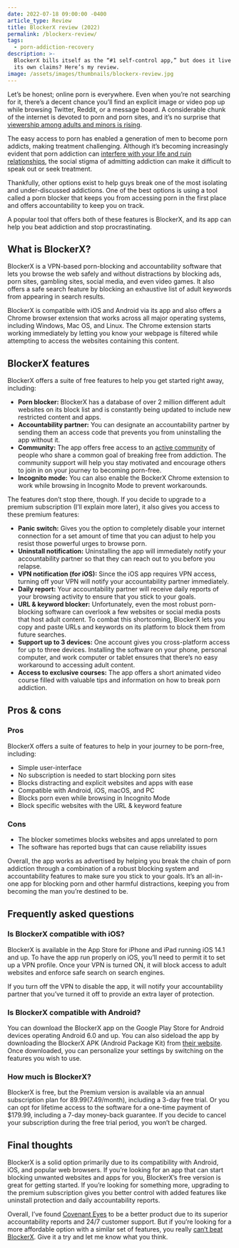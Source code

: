 ```yaml
---
date: 2022-07-18 09:00:00 -0400
article_type: Review
title: BlockerX review (2022)
permalink: /blockerx-review/
tags:
  - porn-addiction-recovery
description: >-
  BlockerX bills itself as the “#1 self-control app,” but does it live it up to
  its own claims? Here’s my review.
image: /assets/images/thumbnails/blockerx-review.jpg
---
```

Let’s be honest; online porn is everywhere. Even when you’re not searching for it, there’s a decent chance you’ll find an explicit image or video pop up while browsing Twitter, Reddit, or a message board. A considerable chunk of the internet is devoted to porn and porn sites, and it’s no surprise that [viewership among adults and minors is rising](https://www.therecoveryvillage.com/process-addiction/porn-addiction/pornography-statistics/).

The easy access to porn has enabled a generation of men to become porn addicts, making treatment challenging. Although it’s becoming increasingly evident that porn addiction can [interfere with your life and ruin relationships](/reasons-porn-is-harmful/), the social stigma of admitting addiction can make it difficult to speak out or seek treatment.

Thankfully, other options exist to help guys break one of the most isolating and under-discussed addictions. One of the best options is using a tool called a porn blocker that keeps you from accessing porn in the first place and offers accountability to keep you on track.

A popular tool that offers both of these features is BlockerX, and its app can help you beat addiction and stop procrastinating.

## What is BlockerX?

BlockerX is a VPN-based porn-blocking and accountability software that lets you browse the web safely and without distractions by blocking ads, porn sites, gambling sites, social media, and even video games. It also offers a safe search feature by blocking an exhaustive list of adult keywords from appearing in search results.

BlockerX is compatible with iOS and Android via its app and also offers a Chrome browser extension that works across all major operating systems, including Windows, Mac OS, and Linux. The Chrome extension starts working immediately by letting you know your webpage is filtered while attempting to access the websites containing this content.

## BlockerX features

BlockerX offers a suite of free features to help you get started right away, including:

* **Porn blocker:** BlockerX has a database of over 2 million different adult websites on its block list and is constantly being updated to include new restricted content and apps.
* **Accountability partner:** You can designate an accountability partner by sending them an access code that prevents you from uninstalling the app without it.
* **Community:** The app offers free access to an [active community](https://community.blockerx.net/) of people who share a common goal of breaking free from addiction. The community support will help you stay motivated and encourage others to join in on your journey to becoming porn-free.
* **Incognito mode:** You can also enable the BockerX Chrome extension to work while browsing in Incognito Mode to prevent workarounds.

The features don’t stop there, though. If you decide to upgrade to a premium subscription (I’ll explain more later), it also gives you access to these premium features:

* **Panic switch:** Gives you the option to completely disable your internet connection for a set amount of time that you can adjust to help you resist those powerful urges to browse porn.
* **Uninstall notification:** Uninstalling the app will immediately notify your accountability partner so that they can reach out to you before you relapse.
* **VPN notification (for iOS):** Since the iOS app requires VPN access, turning off your VPN will notify your accountability partner immediately.
* **Daily report:** Your accountability partner will receive daily reports of your browsing activity to ensure that you stick to your goals.
* **URL & keyword blocker:** Unfortunately, even the most robust porn-blocking software can overlook a few websites or social media posts that host adult content. To combat this shortcoming, BlockerX lets you copy and paste URLs and keywords on its platform to block them from future searches.
* **Support up to 3 devices:** One account gives you cross-platform access for up to three devices. Installing the software on your phone, personal computer, and work computer or tablet ensures that there’s no easy workaround to accessing adult content.
* **Access to exclusive courses:** The app offers a short animated video course filled with valuable tips and information on how to break porn addiction.

## Pros & cons

### Pros

BlockerX offers a suite of features to help in your journey to be porn-free, including:

* Simple user-interface
* No subscription is needed to start blocking porn sites
* Blocks distracting and explicit websites and apps with ease
* Compatible with Android, iOS, macOS, and PC
* Blocks porn even while browsing in Incognito Mode
* Block specific websites with the URL & keyword feature

### Cons

* The blocker sometimes blocks websites and apps unrelated to porn
* The software has reported bugs that can cause reliability issues

Overall, the app works as advertised by helping you break the chain of porn addiction through a combination of a robust blocking system and accountability features to make sure you stick to your goals. It’s an all-in-one app for blocking porn and other harmful distractions, keeping you from becoming the man you’re destined to be.

## Frequently asked questions

### Is BlockerX compatible with iOS?

BlockerX is available in the App Store for iPhone and iPad running iOS 14.1 and up. To have the app run properly on iOS, you’ll need to permit it to set up a VPN profile. Once your VPN is turned ON, it will block access to adult websites and enforce safe search on search engines.

If you turn off the VPN to disable the app, it will notify your accountability partner that you’ve turned it off to provide an extra layer of protection.

### Is BlockerX compatible with Android?

You can download the BlockerX app on the Google Play Store for Android devices operating Android 6.0 and up. You can also sideload the app by downloading the BlockerX APK (Android Package Kit) from [their website](https://premium.blockerx.net/affiliate-ed-latimore/?ref=edlatimore). Once downloaded, you can personalize your settings by switching on the features you wish to use.

### How much is BlockerX?

BlockerX is free, but the Premium version is available via an annual subscription plan for $89.99 ($7.49/month), including a 3-day free trial. Or you can opt for lifetime access to the software for a one-time payment of $179.99, including a 7-day money-back guarantee. If you decide to cancel your subscription during the free trial period, you won’t be charged.

## Final thoughts

BlockerX is a solid option primarily due to its compatibility with Android, iOS, and popular web browsers. If you’re looking for an app that can start blocking unwanted websites and apps for you, BlockerX’s free version is great for getting started. If you’re looking for something more, upgrading to the premium subscription gives you better control with added features like uninstall protection and daily accountability reports.

Overall, I’ve found [Covenant Eyes](/best-porn-blocker/) to be a better product due to its superior accountability reports and 24/7 customer support. But if you’re looking for a more affordable option with a similar set of features, you really [can’t beat BlockerX](https://premium.blockerx.net/affiliate-ed-latimore/?ref=edlatimore). Give it a try and let me know what you think.

